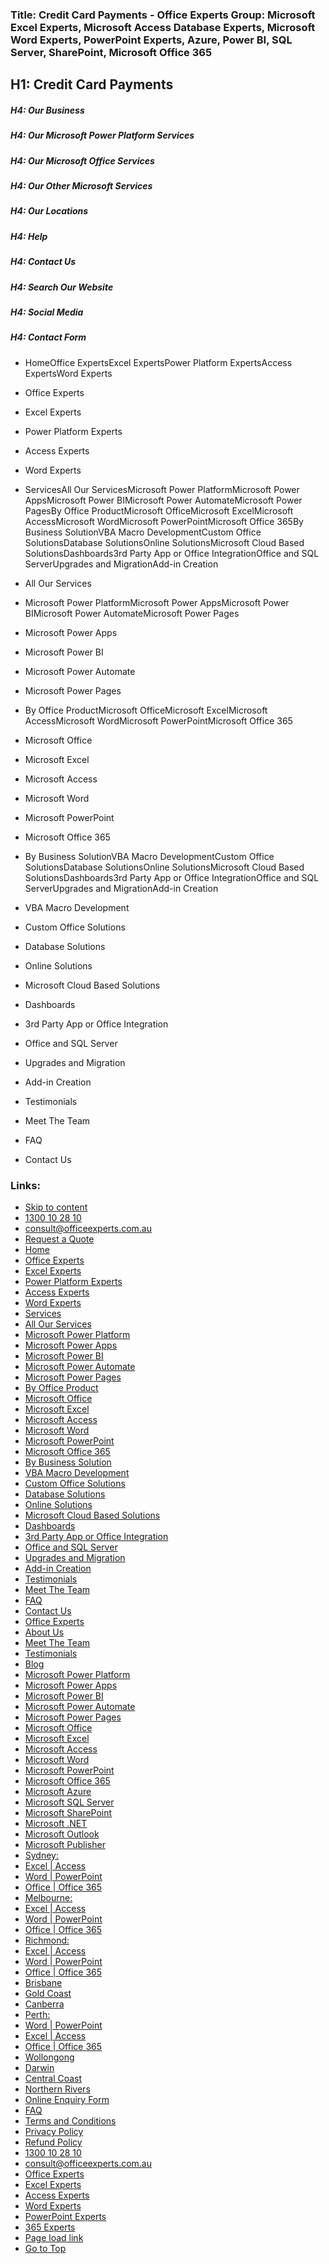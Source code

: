 ### Title: Credit Card Payments - Office Experts Group: Microsoft Excel Experts, Microsoft Access Database Experts, Microsoft Word Experts, PowerPoint Experts, Azure, Power BI, SQL Server, SharePoint, Microsoft Office 365

## H1: Credit Card Payments

##### H4: Our Business

##### H4: Our Microsoft Power Platform Services

##### H4: Our Microsoft Office Services

##### H4: Our Other Microsoft Services

##### H4: Our Locations

##### H4: Help

##### H4: Contact Us

##### H4: Search Our Website

##### H4: Social Media

##### H4: Contact Form

- HomeOffice ExpertsExcel ExpertsPower Platform ExpertsAccess ExpertsWord Experts

- Office Experts

- Excel Experts

- Power Platform Experts

- Access Experts

- Word Experts

- ServicesAll Our ServicesMicrosoft Power PlatformMicrosoft Power AppsMicrosoft Power BIMicrosoft Power AutomateMicrosoft Power PagesBy Office ProductMicrosoft OfficeMicrosoft ExcelMicrosoft AccessMicrosoft WordMicrosoft PowerPointMicrosoft Office 365By Business SolutionVBA Macro DevelopmentCustom Office SolutionsDatabase SolutionsOnline SolutionsMicrosoft Cloud Based SolutionsDashboards3rd Party App or Office IntegrationOffice and SQL ServerUpgrades and MigrationAdd-in Creation

- All Our Services

- Microsoft Power PlatformMicrosoft Power AppsMicrosoft Power BIMicrosoft Power AutomateMicrosoft Power Pages

- Microsoft Power Apps

- Microsoft Power BI

- Microsoft Power Automate

- Microsoft Power Pages

- By Office ProductMicrosoft OfficeMicrosoft ExcelMicrosoft AccessMicrosoft WordMicrosoft PowerPointMicrosoft Office 365

- Microsoft Office

- Microsoft Excel

- Microsoft Access

- Microsoft Word

- Microsoft PowerPoint

- Microsoft Office 365

- By Business SolutionVBA Macro DevelopmentCustom Office SolutionsDatabase SolutionsOnline SolutionsMicrosoft Cloud Based SolutionsDashboards3rd Party App or Office IntegrationOffice and SQL ServerUpgrades and MigrationAdd-in Creation

- VBA Macro Development

- Custom Office Solutions

- Database Solutions

- Online Solutions

- Microsoft Cloud Based Solutions

- Dashboards

- 3rd Party App or Office Integration

- Office and SQL Server

- Upgrades and Migration

- Add-in Creation

- Testimonials

- Meet The Team

- FAQ

- Contact Us


### Links:

- [Skip to content](#content)
- [1300 10 28 10](tel:+61-1300-10-28-10)
- [consult@officeexperts.com.au](mailto:consult@officeexperts.com.au?subject=Office%20Experts%20Enquiry%20[officeexperts.com.au])
- [Request a Quote](https://www.officeexperts.com.au/contact-us/request-a-quote)
- [Home](https://www.officeexperts.com.au/)
- [Office Experts](https://www.officeexperts.com.au)
- [Excel Experts](https://www.excelexperts.com.au)
- [Power Platform Experts](https://www.powerplatformexperts.com.au)
- [Access Experts](https://www.accessexperts.com.au)
- [Word Experts](https://www.wordexperts.com.au)
- [Services](https://www.officeexperts.com.au/services/)
- [All Our Services](https://www.officeexperts.com.au/services/)
- [Microsoft Power Platform](https://www.powerplatformexperts.com.au)
- [Microsoft Power Apps](https://www.powerplatformexperts.com.au/services/microsoft-power-platform/microsoft-power-apps)
- [Microsoft Power BI](https://www.powerplatformexperts.com.au/services/microsoft-power-platform/microsoft-power-bi)
- [Microsoft Power Automate](https://www.powerplatformexperts.com.au/services/microsoft-power-platform/microsoft-power-automate)
- [Microsoft Power Pages](https://www.powerplatformexperts.com.au/services/microsoft-power-platform/microsoft-power-pages)
- [By Office Product](https://www.officeexperts.com.au/services/by-office-product/)
- [Microsoft Office](https://www.officeexperts.com.au/services/microsoft-office/)
- [Microsoft Excel](https://www.excelexperts.com.au)
- [Microsoft Access](https://www.accessexperts.com.au)
- [Microsoft Word](https://www.wordexperts.com.au)
- [Microsoft PowerPoint](https://www.officeexperts.com.au/services/microsoft-powerpoint/)
- [Microsoft Office 365](https://www.officeexperts.com.au/services/microsoft-office-365/)
- [By Business Solution](https://www.officeexperts.com.au/services/by-business-solution/)
- [VBA Macro Development](https://www.officeexperts.com.au/services/by-business-solution/vba-macro-development/)
- [Custom Office Solutions](https://www.officeexperts.com.au/services/by-business-solution/custom-office-solutions/)
- [Database Solutions](https://www.officeexperts.com.au/services/by-business-solution/database-development-and-solutions/)
- [Online Solutions](https://www.officeexperts.com.au/services/by-business-solution/online-solutions/)
- [Microsoft Cloud Based Solutions](https://www.officeexperts.com.au/services/by-business-solution/cloud-based-solutions-with-azure/)
- [Dashboards](https://www.officeexperts.com.au/services/by-business-solution/dashboards/)
- [3rd Party App or Office Integration](https://www.officeexperts.com.au/services/by-business-solution/3rd-party-application-or-office-integration/)
- [Office and SQL Server](https://www.officeexperts.com.au/services/by-business-solution/office-and-sql-server-integration/)
- [Upgrades and Migration](https://www.officeexperts.com.au/services/microsoft-office/upgrades-and-migration/)
- [Add-in Creation](https://www.officeexperts.com.au/services/by-business-solution/add-in-creation/)
- [Testimonials](https://www.officeexperts.com.au/client-testimonials/)
- [Meet The Team](https://www.officeexperts.com.au/meet-the-team/)
- [FAQ](https://www.officeexperts.com.au/faq/)
- [Contact Us](https://www.officeexperts.com.au/contact-us/)
- [Office Experts](https://www.officeexperts.com.au/author/ppexperts/)
- [About Us](https://www.officeexperts.com.au/about-us)
- [Meet The Team](https://www.officeexperts.com.au/meet-the-team)
- [Testimonials](https://www.officeexperts.com.au/client-testimonials)
- [Blog](https://www.officeexperts.com.au/blog)
- [Microsoft Power Platform](https://www.powerplatformexperts.com.au)
- [Microsoft Power Apps](https://www.powerplatformexperts.com.au/services/microsoft-power-platform/microsoft-power-apps)
- [Microsoft Power BI](https://www.powerplatformexperts.com.au/services/microsoft-power-platform/microsoft-power-bi)
- [Microsoft Power Automate](https://www.powerplatformexperts.com.au/services/microsoft-power-platform/microsoft-power-automate)
- [Microsoft Power Pages](https://www.powerplatformexperts.com.au/services/microsoft-power-platform/microsoft-power-pages)
- [Microsoft Office](https://www.officeexperts.com.au/services/microsoft-office)
- [Microsoft Excel](https://www.excelexperts.com.au/)
- [Microsoft Access](https://www.accessexperts.com.au/)
- [Microsoft Word](https://www.wordexperts.com.au)
- [Microsoft PowerPoint](https://www.officeexperts.com.au/services/microsoft-powerpoint)
- [Microsoft Office 365](https://www.officeexperts.com.au/services/microsoft-office-365)
- [Microsoft Azure](https://www.officeexperts.com.au/services/by-business-solution/cloud-based-solutions-with-azure)
- [Microsoft SQL Server](https://www.officeexperts.com.au/services/by-business-solution/office-and-sql-server-integration)
- [Microsoft SharePoint](https://www.officeexperts.com.au/services/by-business-solution/online-solutions)
- [Microsoft .NET](https://www.officeexperts.com.au/services/by-product-and-technology/microsoft-dot-net)
- [Microsoft Outlook](https://www.officeexperts.com.au/services/by-business-solution/custom-office-solutions)
- [Microsoft Publisher](https://www.officeexperts.com.au/services/by-product-and-technology/microsoft-publisher)
- [Sydney:](https://www.officeexperts.com.au/office-and-office-365-experts-sydney/)
- [Excel | Access](https://www.officeexperts.com.au/excel-and-access-experts-sydney/)
- [Word | PowerPoint](https://www.officeexperts.com.au/word-and-powerpoint-experts-sydney/)
- [Office | Office 365](https://www.officeexperts.com.au/office-and-office-365-experts-sydney/)
- [Melbourne:](https://www.officeexperts.com.au/office-and-office-365-experts-melbourne/)
- [Excel | Access](https://www.officeexperts.com.au/excel-and-access-experts-melbourne/)
- [Word | PowerPoint](https://www.officeexperts.com.au/word-and-powerpoint-experts-melbourne/)
- [Office | Office 365](https://www.officeexperts.com.au/office-and-office-365-experts-melbourne/)
- [Richmond:](https://www.officeexperts.com.au/office-and-office-365-experts-richmond/)
- [Excel | Access](https://www.officeexperts.com.au/excel-and-access-experts-richmond/)
- [Word | PowerPoint](https://www.officeexperts.com.au/word-and-powerpoint-experts-richmond/)
- [Office | Office 365](https://www.officeexperts.com.au/office-and-office-365-experts-richmond/)
- [Brisbane](https://www.officeexperts.com.au/office-excel-access-and-365-experts-brisbane/)
- [Gold Coast](https://www.officeexperts.com.au/word-and-powerpoint-experts-gold-coast/)
- [Canberra](https://www.officeexperts.com.au/word-and-powerpoint-experts-canberra/)
- [Perth:](https://www.officeexperts.com.au/office-excel-access-and-365-experts-perth/)
- [Word | PowerPoint](https://www.officeexperts.com.au/word-and-powerpoint-experts-perth/)
- [Excel | Access](https://www.officeexperts.com.au/office-excel-access-and-365-experts-perth/)
- [Office | Office 365](https://www.officeexperts.com.au/office-excel-access-and-365-experts-perth/)
- [Wollongong](https://www.officeexperts.com.au/office-excel-access-and-word-experts-wollongong/)
- [Darwin](https://www.officeexperts.com.au/office-excel-access-and-365-experts-darwin/)
- [Central Coast](https://www.officeexperts.com.au/excel-and-access-experts-central-coast-nsw/)
- [Northern Rivers](https://www.officeexperts.com.au/office-excel-access-and-365-experts-northern-rivers-nsw/)
- [Online Enquiry Form](https://www.officeexperts.com.au/contact-us)
- [FAQ](https://www.officeexperts.com.au/faq)
- [Terms and Conditions](https://www.officeexperts.com.au/terms-and-conditions)
- [Privacy Policy](https://www.officeexperts.com.au/privacy-policy)
- [Refund Policy](https://www.officeexperts.com.au/refund-policy)
- [1300 10 28 10](tel:+61-1300-10-28-10)
- [consult@officeexperts.com.au](mailto:consult@officeexperts.com.au?subject=Office%20Experts%20Enquiry%20[officeexperts.com.au])
- [Office Experts](https://www.officeexperts.com.au)
- [Excel Experts](https://www.excelexperts.com.au)
- [Access Experts](https://www.accessexperts.com.au)
- [Word Experts](https://www.wordexperts.com.au)
- [PowerPoint Experts](http://www.officeexperts.com.au/services/microsoft-powerpoint)
- [365 Experts](http://www.officeexperts.com.au/services/microsoft-office-365)
- [Page load link](#)
- [Go to Top](#)